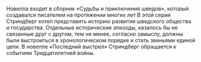 <!--2016-12-21 21:08:45-->
Новелла входит в сборник «Судьбы и приключения шведов», который создавался писателем на протяжении многих лет В этой серии Стриндберг хотел представить историю развития шведского общества и государства. Отдельные исторические эпизоды, казалось бы не связанные друг с другом, тем не менее, согласно замыслу, должны были выстроиться в хронологическом порядке и стать звеньями единой цепи. В новелле «Последний выстрел» Стриндберг обращается к событиям Тридцатилетней войны.